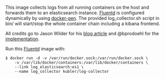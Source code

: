 This image collects logs from all running containers on the host and forwards them to an elasticsearch instance. [Fluentd][] is configured dynamically by using [docker-gen][].
The provided log_collector.sh script in bin/ will start/stop the whole container chain including a kibana frontend.

All credits go to Jason Wilder for his [blog article][jwilder] and @bprodoehl for the [implementation][bprodoehl].

Run this [Fluentd][] image with:

    $ docker run -d -v /var/run/docker.sock:/var/run/docker.sock \
        -v /var/lib/docker/containers:/var/lib/docker/containers \
        --link log_elasticsearch:es1 \
        --name log_collector kubler/log-collector

[Fluentd]: http://www.fluentd.org/
[docker-gen]: https://github.com/jwilder/docker-gen
[jwilder]: http://jasonwilder.com/blog/2014/03/17/docker-log-management-using-fluentd/
[bprodoehl]: https://github.com/bprodoehl/docker-log-collector
